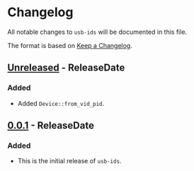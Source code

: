 # Changelog

All notable changes to `usb-ids` will be documented in this file.

The format is based on [Keep a Changelog](https://keepachangelog.com/en/1.0.0/).

<!-- @next-header@ -->

## [Unreleased] - ReleaseDate

### Added

* Added `Device::from_vid_pid`.

## [0.0.1] - ReleaseDate

### Added

* This is the initial release of `usb-ids`.

<!-- @next-url@ -->
[Unreleased]: https://github.com/woodruffw/kbs2/compare/v0.0.1...HEAD
[0.0.1]: https://github.com/woodruffw/kbs2/releases/tag/v0.0.1
